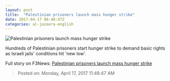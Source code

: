 ```yaml
---
layout: post
title:  "Palestinian prisoners launch mass hunger strike"
date: 2017-04-17 06:48:47Z
categories: al-jazeera-english
---
```


![Palestinian prisoners launch mass hunger strike](http://www.aljazeera.com/mritems/Images/2017/4/17/edfd67b25b05428e9cdc3e08852e118f_18.jpg)

Hundreds of Palestinian prisoners start hunger strike to demand basic rights as Israeli jails' conditions hit 'new low'.


Full story on F3News: [Palestinian prisoners launch mass hunger strike](http://www.f3nws.com/n/aN2zkC)

> Posted on: Monday, April 17, 2017 11:48:47 AM
